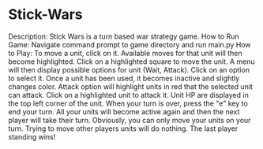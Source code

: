 # Stick-Wars
Description:  Stick Wars is a turn based war strategy game.
How to Run Game:  Navigate command prompt to game directory and run main.py
How to Play: To move a unit, click on it.  Available moves for that unit will then become highlighted.  Click on a highlighted square to move the unit.  A menu will then display possible options for unit (Wait, Attack).  Click on an option to select it.  Once a unit has been used, it becomes inactive and slightly changes color.  Attack option will highlight units in red that the selected unit can attack.  Click on a highlighted unit to attack it.  Unit HP are displayed in the top left corner of the unit.  When your turn is over, press the "e" key to end your turn.  All your units will become active again and then the next player will take their turn.  Obviously, you can only move your units on your turn.  Trying to move other players units will do nothing.  The last player standing wins!
